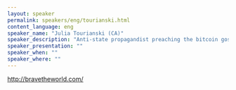 ```yaml
---
layout: speaker
permalink: speakers/eng/tourianski.html
content_language: eng
speaker_name: "Julia Tourianski (CA)"
speaker_description: "Anti-state propagandist preaching the bitcoin gospel, brave the world"
speaker_presentation: ""
speaker_when: ""
speaker_where: ""
---
```

http://bravetheworld.com/